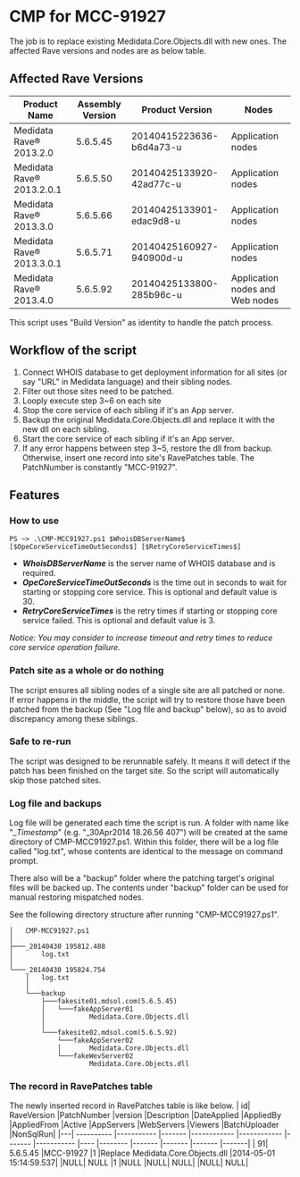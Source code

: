 # CMP for MCC-91927
The job is to replace existing Medidata.Core.Objects.dll with new ones. The affected Rave versions and nodes are as below table.

## Affected Rave Versions
|Product Name |Assembly Version |Product Version |Nodes|
|---------------------------|--------------------|---------------------------|----------|
|Medidata Rave® 2013.2.0	|5.6.5.45 | 20140415223636-b6d4a73-u |Application nodes|
|Medidata Rave® 2013.2.0.1	|5.6.5.50 | 20140425133920-42ad77c-u |Application nodes|
|Medidata Rave® 2013.3.0	|5.6.5.66 | 20140425133901-edac9d8-u |Application nodes|
|Medidata Rave® 2013.3.0.1	|5.6.5.71 | 20140425160927-940900d-u |Application nodes|
|Medidata Rave® 2013.4.0	|5.6.5.92 | 20140425133800-285b96c-u |Application nodes and Web nodes|

This script uses "Build Version" as identity to handle the patch process.

## Workflow of the script
1. Connect WHOIS database to get deployment information for all sites (or say "URL" in Medidata language) and their sibling nodes.
2. Filter out those sites need to be patched.
2. Looply execute step 3~6 on each site
3.    Stop the core service of each sibling if it's an App server.
4.    Backup the original Medidata.Core.Objects.dll and replace it with the new dll on each sibling.
5.    Start the core service of each sibling if it's an App server.
6.    If any error happens between step 3~5, restore the dll from backup. Otherwise, insert one record into site's RavePatches table. The PatchNumber is constantly "MCC-91927".

## Features

### How to use

```
PS ~> .\CMP-MCC91927.ps1 $WhoisDBServerName$ [$OpeCoreServiceTimeOutSeconds$] [$RetryCoreServiceTimes$]
```

- **$WhoisDBServerName$** is the server name of WHOIS database and is required.
- **$OpeCoreServiceTimeOutSeconds$** is the time out in seconds to wait for starting or stopping core service. This is optional and default value is 30.
- **$RetryCoreServiceTimes$** is the retry times if starting or stopping core service failed. This is optional and default value is 3.

*Notice: You may consider to increase timeout and retry times to reduce core service operation failure.*

### Patch site as a whole or do nothing
The script ensures all sibling nodes of a single site are all patched or none. If error happens in the middle, the script will try to restore those have been patched from the backup (See "Log file and backup" below), so as to avoid discrepancy among these siblings.

### Safe to re-run
The script was designed to be rerunnable safely. It means it will detect if the patch has been finished on the target site. So the script will automatically skip those patched sites.

### Log file and backups
Log file will be generated each time the script is run. A folder with name like "_$Timestamp$" (e.g. "_30Apr2014 18.26.56 407") will be created at the same directory of CMP-MCC91927.ps1. Within this folder, there will be a log file called "log.txt", whose contents are identical to the message on command prompt. 

There also will be a "backup" folder where the patching target's original files will be backed up. The contents under "backup" folder can be used for manual restoring mispatched nodes.

See the following directory structure after running "CMP-MCC91927.ps1".

```
│   CMP-MCC91927.ps1
│
├───_20140430 195812.488
│       log.txt
│
└───_20140430 195824.754
    │   log.txt
    │
    └───backup
        ├───fakesite01.mdsol.com(5.6.5.45)
        │   └───fakeAppServer01
        │           Medidata.Core.Objects.dll
        │
        └───fakesite02.mdsol.com(5.6.5.92)
            └───fakeAppServer02
            │       Medidata.Core.Objects.dll        
            └───fakeWevServer02
                    Medidata.Core.Objects.dll
```
### The record in RavePatches table
The newly inserted record in RavePatches table is like below.
| id|	RaveVersion	|PatchNumber	|version	|Description	|DateApplied	|AppliedBy	|AppliedFrom	|Active	|AppServers	|WebServers	|Viewers	|BatchUploader	|NonSqlRun|
|---|	----------	|-----------	|-------	|------------	|------------	|-------	|-----------	|----	|--------	|-------	|-------	|-------	|-------|
| 91|	5.6.5.45	|MCC-91927	|1	|Replace Medidata.Core.Objects.dll	|2014-05-01 15:14:59.537|	|NULL|	NULL	|1	|NULL	|NULL|	NULL|	|NULL|	NULL|


